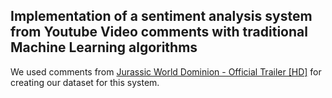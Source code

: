 ## Implementation of a sentiment analysis system from Youtube Video comments with traditional Machine Learning algorithms


We used comments from [Jurassic World Dominion - Official Trailer [HD]](https://www.youtube.com/watch?v=fb5ELWi-ekk&t=2s&ab_channel=UniversalPictures) for creating our dataset for this system.
